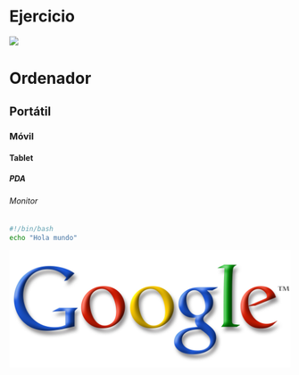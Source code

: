 # Ejercicio

![](https://mobility.caetanoretail.es/wp-content/uploads/2023/09/eqs_portada1.png)

# Ordenador
## Portátil
### Móvil
#### Tablet
##### PDA
###### Monitor

```bash
#!/bin/bash
echo "Hola mundo"
```

[1]: https://github.com   

![](./images/google.jpg)

[Enlace a la página creada]: ./markdown.md